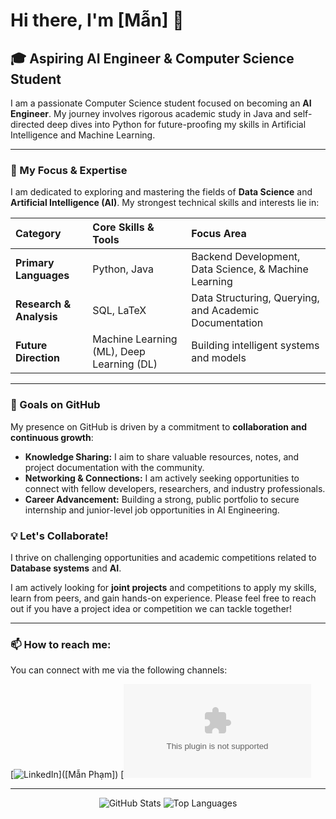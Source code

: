 # Hi there, I'm [Mẫn] 👋

## 🎓 Aspiring AI Engineer & Computer Science Student

I am a passionate Computer Science student focused on becoming an **AI Engineer**. My journey involves rigorous academic study in Java and self-directed deep dives into Python for future-proofing my skills in Artificial Intelligence and Machine Learning.

---

### 🌱 My Focus & Expertise

I am dedicated to exploring and mastering the fields of **Data Science** and **Artificial Intelligence (AI)**. My strongest technical skills and interests lie in:

| Category | Core Skills & Tools | Focus Area |
| :--- | :--- | :--- |
| **Primary Languages** | Python, Java | Backend Development, Data Science, & Machine Learning |
| **Research & Analysis** | SQL, LaTeX | Data Structuring, Querying, and Academic Documentation |
| **Future Direction** | Machine Learning (ML), Deep Learning (DL) | Building intelligent systems and models |

---
### 🚀 Goals on GitHub

My presence on GitHub is driven by a commitment to **collaboration and continuous growth**:

* **Knowledge Sharing:** I aim to share valuable resources, notes, and project documentation with the community.
* **Networking & Connections:** I am actively seeking opportunities to connect with fellow developers, researchers, and industry professionals.
* **Career Advancement:** Building a strong, public portfolio to secure internship and junior-level job opportunities in AI Engineering.

### 💡 Let's Collaborate!

I thrive on challenging opportunities and academic competitions related to **Database systems** and **AI**.

I am actively looking for **joint projects** and competitions to apply my skills, learn from peers, and gain hands-on experience. Please feel free to reach out if you have a project idea or competition we can tackle together!

---

### 📫 How to reach me:

You can connect with me via the following channels:

[![LinkedIn]([https://img.shields.io/badge/LinkedIn-Connect-blue?style=flat&logo=linkedin](https://www.linkedin.com/in/m%E1%BA%ABn-ph%E1%BA%A1m-47b493311/))]([Mẫn Phạm]) 
[![Email](phamminhman1312005@gmail.com)

---

<p align="center">
    <img src="https://github-readme-stats.vercel.app/api?username=[ĐIỀN_USERNAME_CỦA_BẠN_VÀO_ĐÂY]&show_icons=true&theme=buefy" alt="GitHub Stats" />
    <img src="https://github-readme-stats.vercel.app/api/top-langs/?username=[ĐIỀN_USERNAME_CỦA_BẠN_VÀO_ĐÂY]&layout=compact&theme=buefy" alt="Top Languages" />
</p>

